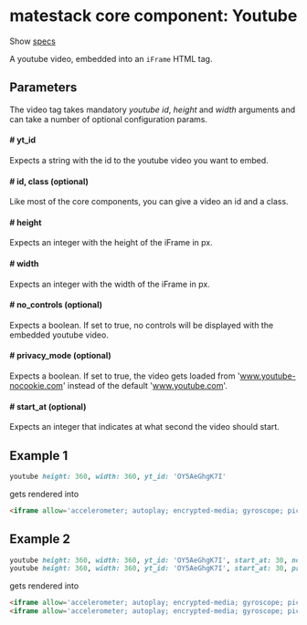 # matestack core component: Youtube

Show [specs](../../spec/usage/components/youtube_spec.rb)

A youtube video, embedded into an `iFrame` HTML tag.

## Parameters
The video tag takes mandatory *youtube id*, *height* and *width* arguments and can take a number of optional configuration params.

#### # yt_id
Expects a string with the id to the youtube video you want to embed.

#### # id, class (optional)
Like most of the core components, you can give a video an id and a class.

#### # height
Expects an integer with the height of the iFrame in px.

#### # width
Expects an integer with the width of the iFrame in px.

#### # no_controls (optional)
Expects a boolean. If set to true, no controls will be displayed with the embedded youtube video.

#### # privacy_mode (optional)
Expects a boolean. If set to true, the video gets loaded from 'www.youtube-nocookie.com' instead of the default 'www.youtube.com'.

#### # start_at (optional)
Expects an integer that indicates at what second the video should start.

## Example 1

```ruby
youtube height: 360, width: 360, yt_id: 'OY5AeGhgK7I'
```

gets rendered into

```HTML
<iframe allow='accelerometer; autoplay; encrypted-media; gyroscope; picture-in-picture' allowfullscreen='' frameborder='0' height='360' src='https://www.youtube.com/embed/OY5AeGhgK7I' width='360'></iframe>
```

## Example 2

```ruby
youtube height: 360, width: 360, yt_id: 'OY5AeGhgK7I', start_at: 30, no_controls: true
youtube height: 360, width: 360, yt_id: 'OY5AeGhgK7I', start_at: 30, privacy_mode: true
```

gets rendered into

```HTML
<iframe allow='accelerometer; autoplay; encrypted-media; gyroscope; picture-in-picture' allowfullscreen='' frameborder='0' height='360' src='https://www.youtube.com/embed/OY5AeGhgK7I?controls=0&amp;start=30' width='360'></iframe>
<iframe allow='accelerometer; autoplay; encrypted-media; gyroscope; picture-in-picture' allowfullscreen='' frameborder='0' height='360' src='https://www.youtube-nocookie.com/embed/OY5AeGhgK7I?start=30' width='360'></iframe>
```
